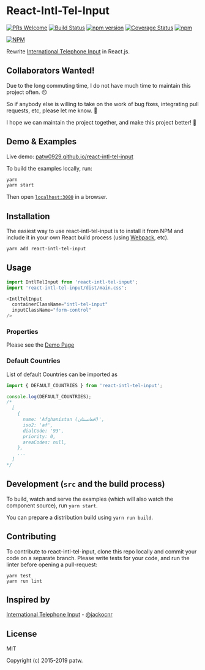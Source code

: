 # React-Intl-Tel-Input

[![PRs Welcome](https://img.shields.io/badge/PRs-welcome-brightgreen.svg?style=flat-square)](http://makeapullrequest.com)
[![Build Status](https://travis-ci.org/patw0929/react-intl-tel-input.svg)](https://travis-ci.org/patw0929/react-intl-tel-input)
[![npm version](https://badge.fury.io/js/react-intl-tel-input.svg)](http://badge.fury.io/js/react-intl-tel-input)
[![Coverage Status](https://coveralls.io/repos/github/patw0929/react-intl-tel-input/badge.svg?branch=master)](https://coveralls.io/github/patw0929/react-intl-tel-input?branch=master)
[![npm](https://img.shields.io/npm/l/express.svg?maxAge=2592000)]()

[![NPM](https://nodei.co/npm/react-intl-tel-input.png?downloads=true&downloadRank=true&stars=true)](https://nodei.co/npm/react-intl-tel-input/)

Rewrite [International Telephone Input](https://github.com/jackocnr/intl-tel-input) in React.js.


## Collaborators Wanted!

Due to the long commuting time, I do not have much time to maintain this project often. 😣

So if anybody else is willing to take on the work of bug fixes, integrating pull requests, etc,
please let me know. 🙌

I hope we can maintain the project together, and make this project better! 💪

## Demo & Examples

Live demo: [patw0929.github.io/react-intl-tel-input](https://patw0929.github.io/react-intl-tel-input/)

To build the examples locally, run:

```bash
yarn
yarn start
```

Then open [`localhost:3000`](http://localhost:3000) in a browser.


## Installation

The easiest way to use react-intl-tel-input is to install it from NPM and include it in your own React build process (using [Webpack](http://webpack.github.io/), etc).

```bash
yarn add react-intl-tel-input
```


## Usage

```javascript
import IntlTelInput from 'react-intl-tel-input';
import 'react-intl-tel-input/dist/main.css';

<IntlTelInput
  containerClassName="intl-tel-input"
  inputClassName="form-control"
/>
```

### Properties

Please see the [Demo Page](https://patw0929.github.io/react-intl-tel-input/)

### Default Countries

List of default Countries can be imported as

```javascript
import { DEFAULT_COUNTRIES } from 'react-intl-tel-input';

console.log(DEFAULT_COUNTRIES);
/*
  [
    {
      name: 'Afghanistan (‫افغانستان‬‎)',
      iso2: 'af',
      dialCode: '93',
      priority: 0,
      areaCodes: null,
    },
    ...
  ]
*/
```


## Development (`src` and the build process)

To build, watch and serve the examples (which will also watch the component source), run `yarn start`.

You can prepare a distribution build using `yarn run build`.

## Contributing

To contribute to react-intl-tel-input, clone this repo locally and commit your code on a separate branch. Please write tests for your code, and run the linter before opening a pull-request:

```
yarn test
yarn run lint
```

## Inspired by

[International Telephone Input](https://github.com/jackocnr/intl-tel-input) - [@jackocnr](https://github.com/jackocnr)


## License

MIT

Copyright (c) 2015-2019 patw.
